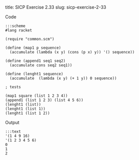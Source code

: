 title: SICP Exercise 2.33
slug: sicp-exercise-2-33

Code
```
:::scheme
#lang racket

(require "common.scm")

(define (map1 p sequence)
  (accumulate (lambda (x y) (cons (p x) y)) '() sequence))

(define (append1 seq1 seq2)
  (accumulate cons seq2 seq1))

(define (lenght1 sequence)
  (accumulate  (lambda (x y) (+ 1 y)) 0 sequence))

; tests

(map1 square (list 1 2 3 4))
(append1 (list 1 2 3) (list 4 5 6))
(lenght1 (list))
(lenght1 (list 1))
(lenght1 (list 1 2))
```

Output
```
:::text
'(1 4 9 16)
'(1 2 3 4 5 6)
0
1
2
```
